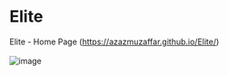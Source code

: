 # Elite
Elite - Home Page (https://azazmuzaffar.github.io/Elite/)
<br>
<br>
![image](https://user-images.githubusercontent.com/64412852/143883640-ddeed8a8-544f-40e5-b3ea-d3b03d88eadf.png)


